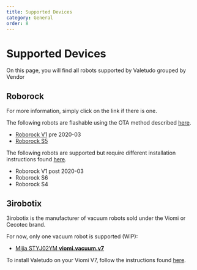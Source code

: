 ```yaml
---
title: Supported Devices
category: General
order: 8
---
```

# Supported Devices

On this page, you will find all robots supported by Valetudo grouped by Vendor

## Roborock

For more information, simply click on the link if there is one.

The following robots are flashable using the OTA method described [here](https://valetudo.cloud/pages/installation/roborock-ota.html).
* [Roborock V1](https://valetudo.cloud/pages/knowledge_base/supported-roborock-devices.html#gen-1) pre 2020-03
* [Roborock S5](https://valetudo.cloud/pages/knowledge_base/supported-roborock-devices.html#gen-2)

The following robots are supported but require different installation instructions found [here](https://www.youtube.com/playlist?list=PL9PoaNtZCJRZc61c792VCr_I6jQK_IdSb).
* Roborock V1 post 2020-03
* Roborock S6
* Roborock S4

## 3irobotix

3irobotix is the manufacturer of vacuum robots sold under the Viomi or Cecotec brand.

For now, only one vacuum robot is supported (WIP):
* [Mijia STYJ02YM **viomi.vacuum.v7**](https://valetudo.cloud/pages/knowledge_base/supported-3irobotix-devices.html#CRL-200S)

To install Valetudo on your Viomi V7, follow the instructions found [here](https://valetudo.cloud/pages/installation/viomi.html).